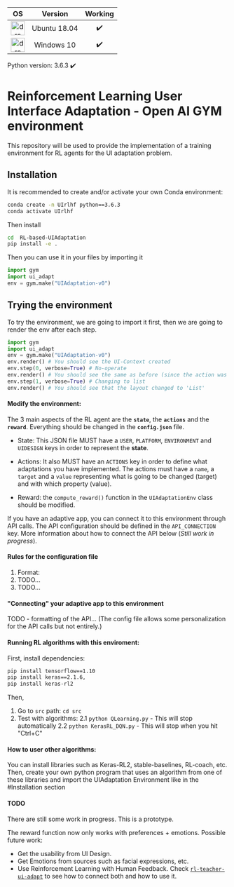  
| OS  | Version | Working |
| :---: | :---: | :---:|
| <img src="https://user-images.githubusercontent.com/25181517/186884153-99edc188-e4aa-4c84-91b0-e2df260ebc33.png" alt="drawing" width="32"/>  | Ubuntu 18.04 | :heavy_check_mark: |
| <img src="https://user-images.githubusercontent.com/25181517/186884150-05e9ff6d-340e-4802-9533-2c3f02363ee3.png" alt="drawing" width="32"/>  | Windows 10  | :heavy_check_mark: |

Python version: 3.6.3 :heavy_check_mark:


# Reinforcement Learning User Interface Adaptation - Open AI GYM environment

This repository will be used to provide the implementation of a training environment for RL agents for the UI adaptation problem.

## Installation

It is recommended to create and/or activate your own Conda environment:
```bash
conda create -n UIrlhf python==3.6.3
conda activate UIrlhf
```

Then install

```bash
cd  RL-based-UIAdaptation
pip install -e .
```

Then you can use it in your files by importing it

```python
import gym
import ui_adapt
env = gym.make("UIAdaptation-v0")
```

## Trying the environment

To try the environment, we are going to import it first, then we are going to render the env after each step.

```python
import gym
import ui_adapt
env = gym.make("UIAdaptation-v0")
env.render() # You should see the UI-Context created
env.step(0, verbose=True) # No-operate
env.render() # You should see the same as before (since the action was no-operate)
env.step(1, verbose=True) # Changing to list
env.render() # You should see that the layout changed to 'List'
```


#### Modify the environment:

The 3 main aspects of the RL agent are the **`state`**, the **`actions`** and the **`reward`**. Everything should be changed in the **`config.json`** file. 

* State: This JSON file MUST have a `USER`, `PLATFORM`, `ENVIRONMENT` and `UIDESIGN` keys in order to represent the **state**.

* Actions: It also MUST have an `ACTIONS` key in order to define what adaptations you have implemented. The actions must have a `name`, a `target` and a `value` representing what is going to be changed (target) and with which property (value).
  
* Reward: the `compute_reward()` function in the `UIAdaptationEnv` class should be modified.


If you have an adaptive app, you can connect it to this environment through API calls. The API configuration should be defined in the `API_CONNECTION` key. More information about how to connect the API below (_Still work in progress_).


#### Rules for the configuration file


1. Format: 
2. TODO...
3. TODO...

#### "Connecting" your adaptive app to this environment

TODO - formatting of the API... (The config file allows some personalization for the API calls but not entirely.)


#### Running RL algorithms with this enviroment:
First, install dependencies:

```bash
pip install tensorflow==1.10
pip install keras==2.1.6,
pip install keras-rl2
```

Then,

1. Go to `src` path: `cd src`
2. Test with algorithms:
  2.1 `python QLearning.py` - This will stop automatically
  2.2 `python KerasRL_DQN.py` - This will stop when you hit "Ctrl+C"

#### How to user other algorithms:

You can install libraries such as Keras-RL2, stable-baselines, RL-coach, etc. Then, create your own python program that uses an algorithm from one of these libraries and import the UIAdaptation Environment like in the #Installation section


#### TODO

There are still some work in progress. This is a prototype.

The reward function now only works with preferences + emotions. Possible future work:
* Get the usability from UI Design. 
* Get Emotions from sources such as facial expressions, etc.
* Use Reinforcement Learning with Human Feedback. Check [`rl-teacher-ui-adapt`](https://github.com/Dagasfi/rl-teacher-ui-adapt) to see how to connect both and how to use it.


